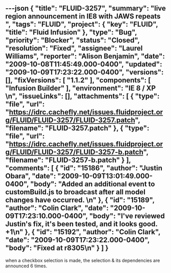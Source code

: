 ---json
{
  "title": "FLUID-3257",
  "summary": "live region announcement in IE8 with JAWS repeats ",
  "tags": "FLUID",
  "project": {
    "key": "FLUID",
    "title": "Fluid Infusion"
  },
  "type": "Bug",
  "priority": "Blocker",
  "status": "Closed",
  "resolution": "Fixed",
  "assignee": "Laurel Williams",
  "reporter": "Alison Benjamin",
  "date": "2009-10-08T11:45:49.000-0400",
  "updated": "2009-10-09T17:23:22.000-0400",
  "versions": [],
  "fixVersions": [
    "1.1.2"
  ],
  "components": [
    "Infusion Builder"
  ],
  "environment": "IE 8 / XP&#x20;\n",
  "issueLinks": [],
  "attachments": [
    {
      "type": "file",
      "url": "https://idrc.cachefly.net/issues.fluidproject.org/FLUID/FLUID-3257/FLUID-3257.patch",
      "filename": "FLUID-3257.patch"
    },
    {
      "type": "file",
      "url": "https://idrc.cachefly.net/issues.fluidproject.org/FLUID/FLUID-3257/FLUID-3257-b.patch",
      "filename": "FLUID-3257-b.patch"
    }
  ],
  "comments": [
    {
      "id": "15186",
      "author": "Justin Obara",
      "date": "2009-10-09T13:01:49.000-0400",
      "body": "Added an additional event to customBuild.js to broadcast after all model changes have occurred.&#x20;\n"
    },
    {
      "id": "15189",
      "author": "Colin Clark",
      "date": "2009-10-09T17:23:10.000-0400",
      "body": "I've reviewed Justin's fix, it's been tested, and it looks good. +1\n"
    },
    {
      "id": "15192",
      "author": "Colin Clark",
      "date": "2009-10-09T17:23:22.000-0400",
      "body": "Fixed at r8305\n"
    }
  ]
}
---
when a checkbox selection is made, the selection & its dependencies are announced 6 times.&#x20;

        